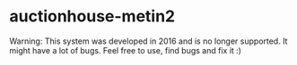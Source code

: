 # auctionhouse-metin2
 
Warning: This system was developed in 2016 and is no longer supported. It might have a lot of bugs. Feel free to use, find bugs and fix it :)